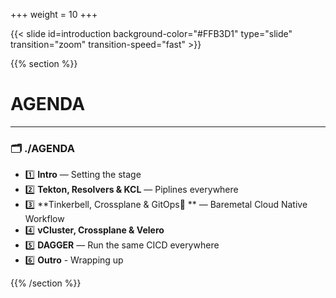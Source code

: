 +++
weight = 10
+++

{{< slide id=introduction background-color="#FFB3D1" type="slide" transition="zoom" transition-speed="fast" >}}

{{% section %}}

# AGENDA

---

### 🗂️ ./AGENDA

- 1️⃣ **Intro** — Setting the stage
- 2️⃣ **Tekton, Resolvers & KCL** — Piplines everywhere
- 3️⃣ **Tinkerbell, Crossplane & GitOps🔁 ** — Baremetal Cloud Native Workflow
- 4️⃣ **vCluster, Crossplane & Velero**
- 5️⃣ **DAGGER** — Run the same CICD everywhere
- 6️⃣ **Outro** - Wrapping up

{{% /section %}}
